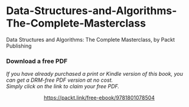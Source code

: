 # Data-Structures-and-Algorithms-The-Complete-Masterclass
Data Structures and Algorithms: The Complete Masterclass, by Packt Publishing 
### Download a free PDF

 <i>If you have already purchased a print or Kindle version of this book, you can get a DRM-free PDF version at no cost.<br>Simply click on the link to claim your free PDF.</i>
<p align="center"> <a href="https://packt.link/free-ebook/9781801078504">https://packt.link/free-ebook/9781801078504 </a> </p>